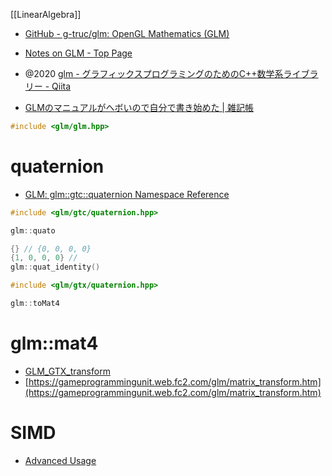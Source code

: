 [[LinearAlgebra]]

- [GitHub - g-truc/glm: OpenGL Mathematics (GLM)](https://github.com/g-truc/glm)

- [Notes on GLM - Top Page](https://miz-ar.info/glm-notes/)

- @2020 [glm - グラフィックスプログラミングのためのC++数学系ライブラリー - Qiita](https://qiita.com/usagi/items/f34976a3d3011506ff7d)
- [GLMのマニュアルがヘボいので自分で書き始めた | 雑記帳](https://blog.miz-ar.info/2018/06/glm-notes/)


```cpp
#include <glm/glm.hpp>
```

# quaternion

- [GLM: glm::gtc::quaternion Namespace Reference](https://glm.g-truc.net/0.9.0/api/a00135.html)

```cpp
#include <glm/gtc/quaternion.hpp>

glm::quato

{} // {0, 0, 0, 0}
{1, 0, 0, 0} //
glm::quat_identity()
```

```cpp
#include <glm/gtx/quaternion.hpp>

glm::toMat4
```

# glm::mat4
- [GLM_GTX_transform](https://glm.g-truc.net/0.9.4/api/a00206.html)
- [https://gameprogrammingunit.web.fc2.com/glm/matrix_transform.htm](https://gameprogrammingunit.web.fc2.com/glm/matrix_transform.htm)

# SIMD
- [Advanced Usage](https://glm.g-truc.net/0.9.1/api/a00002.html)
